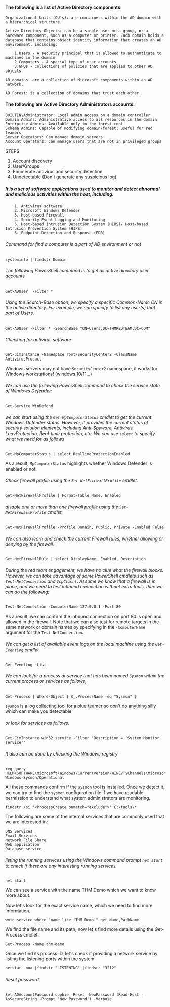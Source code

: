 
#### The following is a list of Active Directory components:
```
Organizational Units (OU's): are containers within the AD domain with a hierarchical structure.

Active Directory Objects: can be a single user or a group, or a hardware component, such as a computer or printer. Each domain holds a database that contains object identity information that creates an AD environment, including:

    1.Users - A security principal that is allowed to authenticate to machines in the domain
    2.Computers - A special type of user accounts
    3.GPOs - Collections of policies that are applied to other AD objects

AD domains: are a collection of Microsoft components within an AD network. 

AD Forest: is a collection of domains that trust each other. 
```

#### The following are Active Directory Administrators accounts:
```
BUILTIN\Administrator: Local admin access on a domain controller
Domain Admins: Administrative access to all resources in the domain
Enterprise Admins: Available only in the forest root
Schema Admins: Capable of modifying domain/forest; useful for red teamers
Server Operators: Can manage domain servers
Account Operators: Can manage users that are not in privileged groups
```

STEPS:
1. Account discovery
2. User/Groups
3. Enumerate antivirus and security detection
4. Undetectable (Don't generate any suspicious log)

##### It is a set of software applications used to monitor and detect abnormal and malicious activities within the host, including:
```
    1. Antivirus software
    2. Microsoft Windows Defender
    3. Host-based Firewall
    4. Security Event Logging and Monitoring 
    5. Host-based Intrusion Detection System (HIDS)/ Host-based Intrusion Prevention System (HIPS)
    6. Endpoint Detection and Response (EDR)
```


###### Command for find a computer is a part of AD environment or not
` systeminfo | findstr Domain `


###### The following PowerShell command is to get all active directory user accounts
```
Get-ADUser  -Filter * 
```


###### Using the Search-Base option, we specify a specific Common-Name CN in the active directory. For example, we can specify to list any user(s) that part of Users.
```
Get-ADUser -Filter * -SearchBase "CN=Users,DC=THMREDTEAM,DC=COM"
```


###### Checking for antivirus software
```
Get-CimInstance -Namespace root/SecurityCenter2 -ClassName AntivirusProduct
```
Windows servers may not have `SecurityCenter2` namespace, it works for Windows workstations! (windows 10/11...)


###### We can use the following PowerShell command to check the service state of Windows Defender:
```
Get-Service WinDefend
```


###### we can start using the `Get-MpComputerStatus` cmdlet to get the current Windows Defender status. However, it provides the current status of security solution elements, including Anti-Spyware, Antivirus, LoavProtection, Real-time protection, etc. We can use `select` to specify what we need for as follows
```
Get-MpComputerStatus | select RealTimeProtectionEnabled
```
As a result, `MpComputerStatus` highlights whether Windows Defender is enabled or not.


###### Check firewall profile using the `Set-NetFirewallProfile` cmdlet.
```
Get-NetFirewallProfile | Format-Table Name, Enabled
```


###### disable one or more than one firewall profile using the `Set-NetFirewallProfile` cmdlet.
```
Set-NetFirewallProfile -Profile Domain, Public, Private -Enabled False
```


###### We can also learn and check the current Firewall rules, whether allowing or denying by the firewall.
```
Get-NetFirewallRule | select DisplayName, Enabled, Description
```


###### During the red team engagement, we have no clue what the firewall blocks. However, we can take advantage of some PowerShell cmdlets such as `Test-NetConnection` and `TcpClient`. Assume we know that a firewall is in place, and we need to test inbound connection without extra tools, then we can do the following: 
```
Test-NetConnection -ComputerName 127.0.0.1 -Port 80
```
As a result, we can confirm the inbound connection on port 80 is open and allowed in the firewall. Note that we can also test for remote targets in the same network or domain names by specifying in the `-ComputerName` argument for the `Test-NetConnection`. 


###### We can get a list of available event logs on the local machine using the `Get-EventLog` cmdlet.
```
Get-EventLog -List
```


###### We can look for a process or service that has been named `Sysmon` within the current process or services as follows,
```
Get-Process | Where-Object { $_.ProcessName -eq "Sysmon" }
```
`sysmon` is a log collecting tool for a blue teamer so don't do anything silly which can make you detectable 
###### or look for services as follows,
```
Get-CimInstance win32_service -Filter "Description = 'System Monitor service'"
```
###### It also can be done by checking the Windows registry 
```
reg query HKLM\SOFTWARE\Microsoft\Windows\CurrentVersion\WINEVT\Channels\Microsoft-Windows-Sysmon/Operational
```
All these commands confirm if the `sysmon` tool is installed. Once we detect it, we can try to find the `sysmon` configuration file if we have readable permission to understand what system administrators are monitoring.
```
findstr /si '<ProcessCreate onmatch="exclude">' C:\tools\*
```



The following are some of the internal services that are commonly used that we are interested in:
```
DNS Services
Email Services
Network File Share
Web application
Database service
```



###### listing the running services using the Windows command prompt `net start` to check if there are any interesting running services.
```
net start
```
We can see a service with the name THM Demo which we want to know more about.

Now let's look for the exact service name, which we need to find more information.
```
wmic service where "name like 'THM Demo'" get Name,PathName
```

We find the file name and its path; now let's find more details using the Get-Process cmdlet. 
```
Get-Process -Name thm-demo
```
Once we find its process ID, let's check if providing a network service by listing the listening ports within the system.
```
netstat -noa |findstr "LISTENING" |findstr "3212"
```



###### Reset password
```
Set-ADAccountPassword sophie -Reset -NewPassword (Read-Host -AsSecureString -Prompt 'New Password') -Verbose
```


